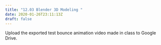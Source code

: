 ```yaml
---
title: "12.03 Blender 3D Modeling "
date: 2020-01-26T23:11:13Z
draft: false
---
```


Upload the exported test bounce animation video made in class to Google Drive.
